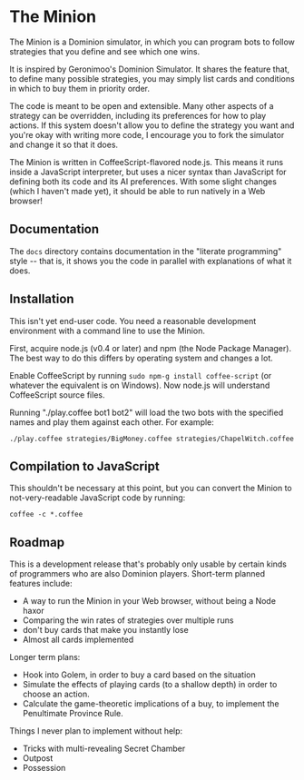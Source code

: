 The Minion
==========

The Minion is a Dominion simulator, in which you can program bots to follow
strategies that you define and see which one wins.

It is inspired by Geronimoo's Dominion Simulator. It shares the feature that,
to define many possible strategies, you may simply list cards and conditions in
which to buy them in priority order.

The code is meant to be open and extensible. Many other aspects of a strategy
can be overridden, including its preferences for how to play actions. If this
system doesn't allow you to define the strategy you want and you're okay with
writing more code, I encourage you to fork the simulator and change it so that
it does.

The Minion is written in CoffeeScript-flavored node.js. This means it runs
inside a JavaScript interpreter, but uses a nicer syntax than JavaScript for
defining both its code and its AI preferences. With some slight changes (which
I haven't made yet), it should be able to run natively in a Web browser!

Documentation
-------------
The `docs` directory contains documentation in the "literate programming" style
-- that is, it shows you the code in parallel with explanations of what it
does.

Installation
------------
This isn't yet end-user code. You need a reasonable development environment
with a command line to use the Minion.

First, acquire node.js (v0.4 or later) and npm (the Node Package Manager).  The
best way to do this differs by operating system and changes a lot.

Enable CoffeeScript by running `sudo npm-g install coffee-script` (or whatever
the equivalent is on Windows). Now node.js will understand CoffeeScript source
files.

Running "./play.coffee bot1 bot2" will load the two bots with the
specified names and play them against each other. For example:

    ./play.coffee strategies/BigMoney.coffee strategies/ChapelWitch.coffee

Compilation to JavaScript
-------------------------
This shouldn't be necessary at this point, but you can convert the Minion to
not-very-readable JavaScript code by running:

    coffee -c *.coffee

Roadmap
-------
This is a development release that's probably only usable by certain kinds of
programmers who are also Dominion players. Short-term planned features include:

- A way to run the Minion in your Web browser, without being a Node haxor
- Comparing the win rates of strategies over multiple runs
- don't buy cards that make you instantly lose
- Almost all cards implemented

Longer term plans:

- Hook into Golem, in order to buy a card based on the situation
- Simulate the effects of playing cards (to a shallow depth) in order to
  choose an action.
- Calculate the game-theoretic implications of a buy, to implement the
  Penultimate Province Rule.

Things I never plan to implement without help:

- Tricks with multi-revealing Secret Chamber
- Outpost
- Possession

